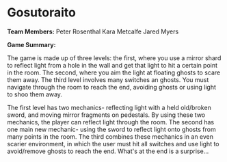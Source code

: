 # Gosutoraito

**Team Members:**
Peter Rosenthal
Kara Metcalfe
Jared Myers

**Game Summary:**

The game is made up of three levels: the first, where you use a mirror shard to reflect light from a hole in the wall and get that light to hit a certain point in the room. The second, where you aim the light at floating ghosts to scare them away. The third level involves many switches an ghosts. You must navigate through the room to reach the end, avoiding ghosts or using light to shoo them away.

The first level has two mechanics- reflecting light with a held old/broken sword, and moving mirror fragments on pedestals. By using these two mechanics, the player can reflect light through the room. The second has one main new mechanic- using the sword to reflect light onto ghosts from many points in the room. The third combines these mechanics in an even scarier environment, in which the user must hit all switches and use light to avoid/remove ghosts to reach the end. What's at the end is a surprise... 
